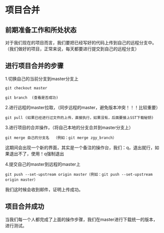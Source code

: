 # 项目合并

## 前期准备工作和所处状态

对于我们现在的项目而言，我们要把已经写好的代码上传到自己的远程分支中。（我们做好的项目，正常来说，每天都要进行提交到自己的远程分支）

## 进行项目合并的步骤

1.切换自己的当前分支到master分支上

~~~
git checkout master

git branch  (查看是否成功)
~~~

2.进行远程的master拉取，（同步远程的master，避免版本冲突！！！比较重要）

~~~
git pull (如果已经进行过文件的上传，直接执行，如果没有，后面要接上SST下载秘钥)
~~~

3.进行项目的合并操作，（将自己本地的分支合并到master分支上）

~~~
git merge 自己的分支名  （例如：git merge zgy_branch）
~~~

这期间会出现一个新的界面，其实是一个备注的操作台，我们：q，退出就行，如果退出不了，使用！q强制退出

4.提交自己的master到远程的master上

~~~
git push --set-upstream origin master（例如：git push --set-upstream origin master） 
~~~

我们这时候会收到邮件，证明上传成功。

## 项目合并成功

当我们每一个人都完成了上面的操作步骤，我们在master进行下载统一的版本，进行测试。